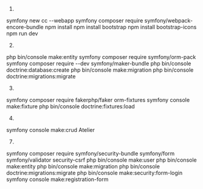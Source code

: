 1)

symfony new cc --webapp
symfony composer require symfony/webpack-encore-bundle
npm install
npm install bootstrap
npm install bootstrap-icons
npm run dev

2)

php bin/console make:entity
symfony composer require symfony/orm-pack
symfony composer require --dev symfony/maker-bundle
php bin/console doctrine:database:create
php bin/console make:migration
php bin/console doctrine:migrations:migrate

3)

symfony composer require fakerphp/faker orm-fixtures
symfony console make:fixture
php bin/console doctrine:fixtures:load

4)

symfony console make:crud Atelier

7)

symfony composer require symfony/security-bundle symfony/form symfony/validator security-csrf
php bin/console make:user
php bin/console make:entity
php bin/console make:migration
php bin/console doctrine:migrations:migrate
php bin/console make:security:form-login
symfony console make:registration-form
